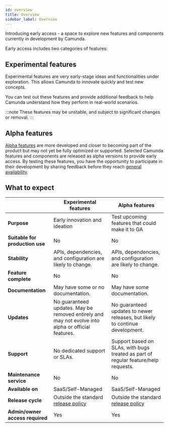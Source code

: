 ```yaml
---
id: overview
title: Overview
sidebar_label: Overview
---
```


Introducing early access - a space to explore new features and components currently in development by Camunda.

Early access includes two categories of features:

## Experimental features

Experimental features are very early-stage ideas and functionalities under exploration. This allows Camunda to innovate quickly and test new concepts.

You can test out these features and provide additional feedback to help Camunda understand how they perform in real-world scenarios.

:::note
These features may be unstable, and subject to significant changes or removal.
:::

## Alpha features

[Alpha features](/components/early-access/alpha/alpha-features.md) are more developed and closer to becoming part of the product but may not yet be fully optimized or supported. Selected Camunda features and components are released as alpha versions to provide early access. By testing these features, you have the opportunity to participate in their development by sharing feedback before they reach [general availability](/components/early-access/alpha/alpha-features.md#general-availability-ga).

## What to expect

|                                    | Experimental features                                                                              | Alpha features                                                                     |
| ---------------------------------- | -------------------------------------------------------------------------------------------------- | ---------------------------------------------------------------------------------- |
| <b>Purpose</b>                     | Early innovation and ideation                                                                      | Test upcoming features that could make it to GA                                    |
| <b>Suitable for production use</b> | No                                                                                                 | No                                                                                 |
| <b>Stability</b>                   | APIs, dependencies, and configuration are likely to change.                                        | APIs, dependencies, and configuration are likely to change.                        |
| <b>Feature complete</b>            | No                                                                                                 | No                                                                                 |
| <b>Documentation</b>               | May have some or no documentation.                                                                 | May have some documentation.                                                       |
| <b>Updates</b>                     | No guaranteed updates. May be removed entirely and may not evolve into alpha or official features. | No guaranteed updates to newer releases, but likely to continue development.       |
| <b>Support</b>                     | No dedicated support or SLAs.                                                                      | Support based on SLAs, with bugs treated as part of regular feature/help requests. |
| <b>Maintenance service</b>         | No                                                                                                 | No                                                                                 |
| <b>Available on</b>                | SaaS/Self-Managed                                                                                  | SaaS/Self-Managed                                                                  |
| <b>Release cycle</b>               | Outside the standard [release policy](/docs/reference/release-policy.md)                           | Outside the standard [release policy](/docs/reference/release-policy.md)           |
| <b>Admin/owner access required</b> | Yes                                                                                                | Yes                                                                                |
